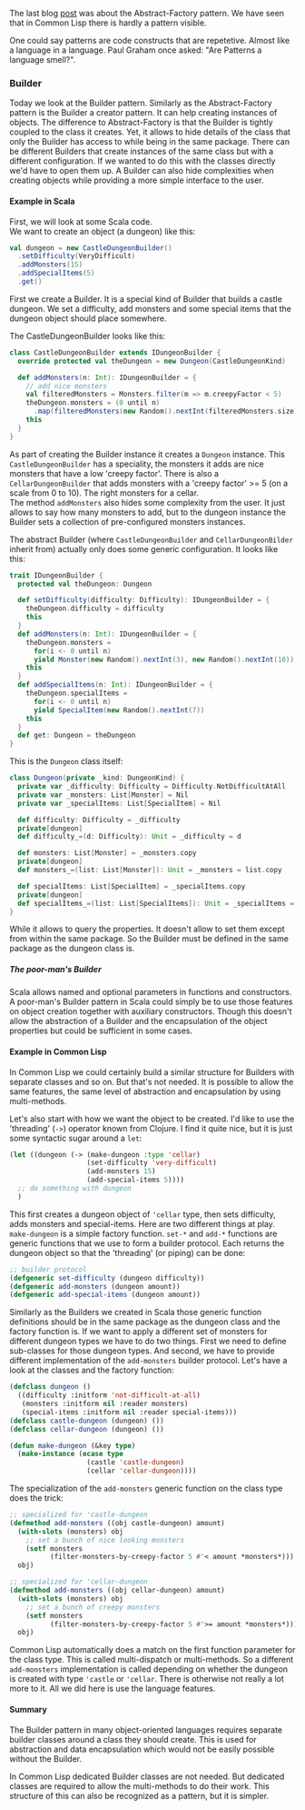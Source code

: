 The last blog <a href="/blog/Patterns+-+Abstract-Factory" class="link" target="_blank">post</a> was about the Abstract-Factory pattern. We have seen that in  Common Lisp there is hardly a pattern visible.

One could say patterns are code constructs that are repetetive. Almost like a language in a language. Paul Graham once asked: "Are Patterns a language smell?".

### Builder

Today we look at the Builder pattern. Similarly as the Abstract-Factory pattern is the Builder a creator pattern. It can help creating instances of objects. The difference to Abstract-Factory is that the Builder is tightly coupled to the class it creates. Yet, it allows to hide details of the class that only the Builder has access to while being in the same package. There can be different Builders that create instances of the same class but with a different configuration. If we wanted to do this with the classes directly we'd have to open them up. A Builder can also hide complexities when creating objects while providing a more simple interface to the user.

#### Example in Scala

First, we will look at some Scala code.  
We want to create an object (a dungeon) like this:

```scala
val dungeon = new CastleDungeonBuilder()
  .setDifficulty(VeryDifficult)
  .addMonsters(15)
  .addSpecialItems(5)
  .get()
```

First we create a Builder. It is a special kind of Builder that builds a castle dungeon. We set a difficulty, add monsters and some special items that the dungeon object should place somewhere.

The CastleDungeonBuilder looks like this:

```scala
class CastleDungeonBuilder extends IDungeonBuilder {
  override protected val theDungeon = new Dungeon(CastleDungeonKind)

  def addMonsters(n: Int): IDungeonBuilder = {
    // add nice monsters
    val filteredMonsters = Monsters.filter(m => m.creepyFactor < 5)
    theDungeon.monsters = (0 until n)
      .map(filteredMonsters(new Random().nextInt(filteredMonsters.size)))
    this
  }
}
```

As part of creating the Builder instance it creates a `Dungeon` instance. This `CastleDungeonBuilder` has a speciality, the monsters it adds are nice monsters that have a low 'creepy factor'. There is also a `CellarDungeonBuilder` that adds monsters with a 'creepy factor' >= 5 (on a scale from 0 to 10). The right monsters for a cellar.  
The method `addMonsters` also hides some complexity from the user. It just allows to say how many monsters to add, but to the dungeon instance the Builder sets a collection of pre-configured monsters instances.

The abstract Builder (where `CastleDungeonBuilder` and `CellarDungeonBilder` inherit from) actually only does some generic configuration. It looks like this:

```scala
trait IDungeonBuilder {
  protected val theDungeon: Dungeon

  def setDifficulty(difficulty: Difficulty): IDungeonBuilder = {
    theDungeon.difficulty = difficulty
    this
  }
  def addMonsters(n: Int): IDungeonBuilder = {
    theDungeon.monsters = 
      for(i <- 0 until n) 
      yield Monster(new Random().nextInt(3), new Random().nextInt(10))
    this
  }
  def addSpecialItems(n: Int): IDungeonBuilder = {
    theDungeon.specialItems = 
      for(i <- 0 until n) 
      yield SpecialItem(new Random().nextInt(7))
    this
  }
  def get: Dungeon = theDungeon
}
```

This is the `Dungeon` class itself:

```scala
class Dungeon(private _kind: DungeonKind) {
  private var _difficulty: Difficulty = Difficulty.NotDifficultAtAll
  private var _monsters: List[Monster] = Nil
  private var _specialItems: List[SpecialItem] = Nil

  def difficulty: Difficulty = _difficulty
  private[dungeon]
  def difficulty_=(d: Difficulty): Unit = _difficulty = d

  def monsters: List[Monster] = _monsters.copy
  private[dungeon]
  def monsters_=(list: List[Monster]): Unit = _monsters = list.copy

  def specialItems: List[SpecialItem] = _specialItems.copy
  private[dungeon]
  def specialItems_=(list: List[SpecialItems]): Unit = _specialItems = list.copy
}
```

While it allows to query the properties. It doesn't allow to set them except from within the same package. So the Builder must be defined in the same package as the dungeon class is.

##### The poor-man's Builder

Scala allows named and optional parameters in functions and constructors. A poor-man's Builder pattern in Scala could simply be to use those features on object creation together with auxiliary constructors. Though this doesn't allow the abstraction of a Builder and the encapsulation of the object properties but could be sufficient in some cases.

#### Example in Common Lisp

In Common Lisp we could certainly build a similar structure for Builders with separate classes and so on. But that's not needed. It is possible to allow the same features, the same level of abstraction and encapsulation by using multi-methods.

Let's also start with how we want the object to be created. I'd like to use the 'threading' (`->`) operator known from Clojure. I find it quite nice, but it is just some syntactic sugar around a `let`:

```lisp
(let ((dungeon (-> (make-dungeon :type 'cellar)
                   (set-difficulty 'very-difficult)
                   (add-monsters 15)
                   (add-special-items 5))))
  ;; do something with dungeon
  )
```

This first creates a dungeon object of `'cellar` type, then sets difficulty, adds monsters and special-items. Here are two different things at play. `make-dungeon` is a simple factory function. `set-*` and `add-*` functions are generic functions that we use to form a builder protocol. Each returns the dungeon object so that the 'threading' (or piping) can be done:

```lisp
;; builder protocol
(defgeneric set-difficulty (dungeon difficulty))
(defgeneric add-monsters (dungeon amount))
(defgeneric add-special-items (dungeon amount))
```

Similarly as the Builders we created in Scala those generic function definitions should be in the same package as the dungeon class and the factory function is. If we want to apply a different set of monsters for different dungeon types we have to do two things. First we need to define sub-classes for those dungeon types. And second, we have to provide different implementation of the `add-monsters` builder protocol. Let's have a look at the classes and the factory function:

```lisp
(defclass dungeon ()
  ((difficulty :initform 'not-difficult-at-all)
   (monsters :initform nil :reader monsters)
   (special-items :initform nil :reader special-items)))
(defclass castle-dungeon (dungeon) ())
(defclass cellar-dungeon (dungeon) ())

(defun make-dungeon (&key type)
  (make-instance (ecase type
                   (castle 'castle-dungeon)
                   (cellar 'cellar-dungeon))))
```

The specialization of the `add-monsters` generic function on the class type does the trick:

```lisp
;; specialized for 'castle-dungeon
(defmethod add-monsters ((obj castle-dungeon) amount)
  (with-slots (monsters) obj
    ;; set a bunch of nice looking monsters
    (setf monsters
          (filter-monsters-by-creepy-factor 5 #'< amount *monsters*)))
  obj)

;; specialized for 'cellar-dungeon
(defmethod add-monsters ((obj cellar-dungeon) amount)
  (with-slots (monsters) obj
    ;; set a bunch of creepy monsters
    (setf monsters
          (filter-monsters-by-creepy-factor 5 #'>= amount *monsters*)))
  obj)
```

Common Lisp automatically does a match on the first function parameter for the class type. This is called multi-dispatch or multi-methods. So a different `add-monsters` implementation is called depending on whether the dungeon is created with type `'castle` or `'cellar`.
There is otherwise not really a lot more to it. All we did here is use the language features.

#### Summary

The Builder pattern in many object-oriented languages requires separate builder classes around a class they should create. This is used for abstraction and data encapsulation which would not be easily possible without the Builder.

In Common Lisp dedicated Builder classes are not needed. But dedicated classes are required to allow the multi-methods to do their work. This structure of this can also be recognized as a pattern, but it is simpler.
